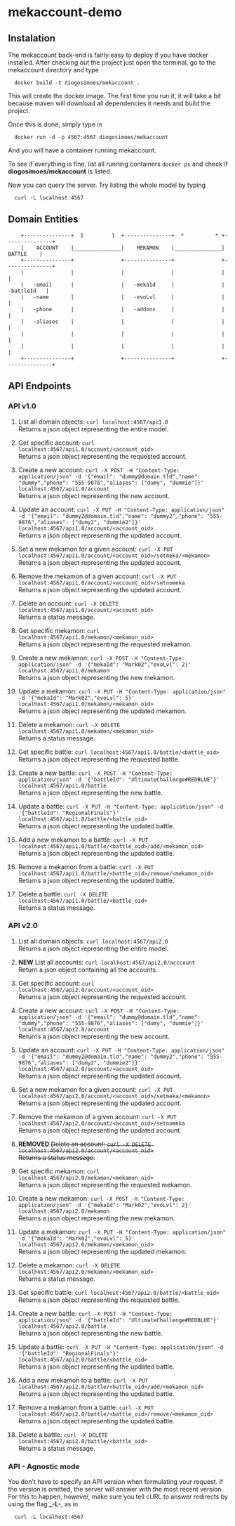 # mekaccount-demo

## Instalation ##

The mekaccount back-end is fairly easy to deploy if you have docker installed.
After checking out the project just open the terminal, go to the mekaccount directory and type

```
  docker build -t diogosimoes/mekaccount .
```

This will create the docker image. The first time you run it, it will take a bit because maven will download all dependencies it needs and build the project.

Once this is done, simply type in

```
  docker run -d -p 4567:4567 diogosimoes/mekaccount
```

And you will have a container running mekaccount.

To see if everything is fine, list all running containers `docker ps` and check if **diogosimoes/mekaccount** is listed.

Now you can query the server. Try listing the whole model by typing

```
  curl -L localhost:4567
```


## Domain Entities ##

```
  	+---------------+  1		 1	+---------------+  *		  *	+---------------+
	|    ACCOUNT	|_______________|    MEKAMON	|_______________|     BATTLE	|
	+---------------+				+---------------+				+---------------+
	|				|				|				|				|				|
	|	-email		|				|	-mekaId		|				|	-battleId	|
	|	-name		|				|	-evoLvl		|				|				|
	|	-phone		|				|	-addons		|				|				|
	|	-aliases	|				|				|				|				|
	|				|				|				|				|				|
	|				|				|				|				|				|
	+---------------+				+---------------+				+---------------+
```

## API Endpoints ##

### API v1.0 ###

1. List all domain objects: `curl localhost:4567/api1.0`  
   Returns a json object representing the entire model.

2. Get specific account: `curl localhost:4567/api1.0/account/<account_oid>`  
   Returns a json object representing the requested account.

3. Create a new account: `curl -X POST -H "Content-Type: application/json" -d '{"email": "dummy@domain.tld","name": "dummy","phone": "555-9876","aliases": ["dumy", "dummie"]}' localhost:4567/api1.0/account`  
   Returns a json object representing the new account.

4. Update an account: `curl -X PUT -H "Content-Type: application/json" -d '{"email": "dummy2@domain.tld","name": "dummy2","phone": "555-9876","aliases": ["dumy2", "dummie2"]}' localhost:4567/api1.0/account/<account_oid>`  
   Returns a json object representing the updated account.

5. Set a new mekamon for a given account: `curl -X PUT localhost:4567/api1.0/account/<account_oid>/setmeka/<mekamon>`  
   Returns a json object representing the updated account.

6. Remove the mekamon of a given account: `curl -X PUT localhost:4567/api1.0/account/<account_oid>/setnomeka`  
   Returns a json object representing the updated account.

7. Delete an account: `curl -X DELETE localhost:4567/api1.0/account/<account_oid>`  
   Returns a status message.

8. Get specific mekamon: `curl localhost:4567/api1.0/mekamon/<mekamon_oid>`  
   Returns a json object representing the requested mekamon.

9. Create a new mekamon: `curl -X POST -H "Content-Type: application/json" -d '{"mekaId": "Mark02","evoLvl": 2}' localhost:4567/api1.0/mekamon`  
   Returns a json object representing the new mekamon.

10. Update a mekamon: `curl -X PUT -H "Content-Type: application/json" -d '{"mekaId": "Mark02","evoLvl": 5}' localhost:4567/api1.0/mekamon/<mekamon_oid>`  
   Returns a json object representing the updated mekamon.

11. Delete a mekamon: `curl -X DELETE localhost:4567/api1.0/mekamon/<mekamon_oid>`  
   Returns a status message.

12. Get specific battle: `curl localhost:4567/api1.0/battle/<battle_oid>`  
   Returns a json object representing the requested battle.

13. Create a new battle: `curl -X POST -H "Content-Type: application/json" -d '{"battleId": "UltimateChallenge#REDBLUE"}' localhost:4567/api1.0/battle`  
   Returns a json object representing the new battle.

14. Update a battle: `curl -X PUT -H "Content-Type: application/json" -d '{"battleId": "RegionalFinals"}' localhost:4567/api1.0/battle/<battle_oid>`  
   Returns a json object representing the updated battle.

15. Add a new mekamon to a battle: `curl -X PUT localhost:4567/api1.0/battle/<battle_oid>/add/<mekamon_oid>`  
   Returns a json object representing the updated battle.

16. Remove a mekamon from a battle: `curl -X PUT localhost:4567/api1.0/battle/<battle_oid>/remove/<mekamon_oid>`  
   Returns a json object representing the updated battle.

17. Delete a battle: `curl -X DELETE localhost:4567/api1.0/battle/<battle_oid>`  
   Returns a status message.


### API v2.0 ###

1. List all domain objects: `curl localhost:4567/api2.0`  
   Returns a json object representing the entire model.

2. **NEW** List all accounts: `curl localhost:4567/api2.0/acccount`  
   Return a json object containing all the accounts.

3. Get specific account: `curl localhost:4567/api2.0/account/<account_oid>`  
   Returns a json object representing the requested account.

4. Create a new account: `curl -X POST -H "Content-Type: application/json" -d '{"email": "dummy@domain.tld","name": "dummy","phone": "555-9876","aliases": ["dumy", "dummie"]}' localhost:4567/api2.0/account`  
   Returns a json object representing the new account.

5. Update an account: `curl -X PUT -H "Content-Type: application/json" -d '{"email": "dummy2@domain.tld","name": "dummy2","phone": "555-9876","aliases": ["dumy2", "dummie2"]}' localhost:4567/api2.0/account/<account_oid>`  
   Returns a json object representing the updated account.

6. Set a new mekamon for a given account: `curl -X PUT localhost:4567/api2.0/account/<account_oid>/setmeka/<mekamon>`  
   Returns a json object representing the updated account.

7. Remove the mekamon of a given account: `curl -X PUT localhost:4567/api2.0/account/<account_oid>/setnomeka`  
   Returns a json object representing the updated account.

7. **REMOVED** ~~Delete an account: `curl -X DELETE localhost:4567/api2.0/account/<account_oid>`  
   Returns a status message.~~

8. Get specific mekamon: `curl localhost:4567/api2.0/mekamon/<mekamon_oid>`  
   Returns a json object representing the requested mekamon.

9. Create a new mekamon: `curl -X POST -H "Content-Type: application/json" -d '{"mekaId": "Mark02","evoLvl": 2}' localhost:4567/api2.0/mekamon`  
   Returns a json object representing the new mekamon.

10. Update a mekamon: `curl -X PUT -H "Content-Type: application/json" -d '{"mekaId": "Mark02","evoLvl": 5}' localhost:4567/api2.0/mekamon/<mekamon_oid>`  
   Returns a json object representing the updated mekamon.

11. Delete a mekamon: `curl -X DELETE localhost:4567/api2.0/mekamon/<mekamon_oid>`  
   Returns a status message.

12. Get specific battle: `curl localhost:4567/api2.0/battle/<battle_oid>`  
   Returns a json object representing the requested battle.

13. Create a new battle: `curl -X POST -H "Content-Type: application/json" -d '{"battleId": "UltimateChallenge#REDBLUE"}' localhost:4567/api2.0/battle`  
   Returns a json object representing the new battle.

14. Update a battle: `curl -X PUT -H "Content-Type: application/json" -d '{"battleId": "RegionalFinals"}' localhost:4567/api2.0/battle/<battle_oid>`  
   Returns a json object representing the updated battle.

15. Add a new mekamon to a battle: `curl -X PUT localhost:4567/api2.0/battle/<battle_oid>/add/<mekamon_oid>`  
   Returns a json object representing the updated battle.

16. Remove a mekamon from a battle: `curl -X PUT localhost:4567/api2.0/battle/<battle_oid>/remove/<mekamon_oid>`  
   Returns a json object representing the updated battle.

17. Delete a battle: `curl -X DELETE localhost:4567/api2.0/battle/<battle_oid>`  
   Returns a status message.


### API - Agnostic mode ###

You don't have to specify an API version when formulating your request. If the version is omitted, the server will answer with the most recent version. For this to happen, however, make sure you tell cURL to answer redirects by using the flag **_-L-**, as in
```
  curl -L localhost:4567
```

